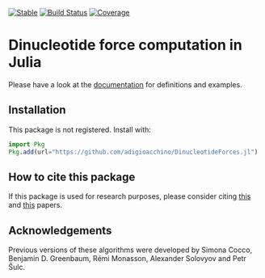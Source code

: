 [![Stable](https://img.shields.io/badge/docs-stable-blue.svg)](https://adigioacchino.github.io/DinucleotideForces.jl/stable/)
[![Build Status](https://github.com/adigioacchino/DinucleotideForces.jl/actions/workflows/CI.yml/badge.svg?branch=master)](https://github.com/adigioacchino/DinucleotideForces.jl/actions/workflows/CI.yml?query=branch%3Amaster)
[![Coverage](https://codecov.io/gh/adigioacchino/DinucleotideForces.jl/branch/master/graph/badge.svg?token=IEK72KZ0GV)](https://codecov.io/gh/adigioacchino/DinucleotideForces.jl)

# Dinucleotide force computation in Julia
Please have a look at the [documentation](https://adigioacchino.github.io/DinucleotideForces.jl/stable/) for definitions and examples.

## Installation
This package is not registered. Install with:

```julia
import Pkg
Pkg.add(url="https://github.com/adigioacchino/DinucleotideForces.jl")
```

## How to cite this package
If this package is used for research purposes, please consider citing [this](https://doi.org/10.1093/molbev/msab036) 
and [this](https://www.pnas.org/content/111/13/5054.short) papers.

## Acknowledgements
Previous versions of these algorithms were developed by Simona Cocco,
Benjamin D. Greenbaum, Rémi Monasson, Alexander Solovyov and Petr Šulc.